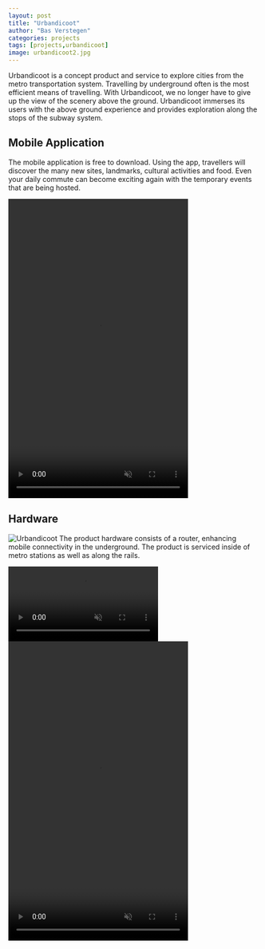 ```yaml
---
layout: post
title: "Urbandicoot"
author: "Bas Verstegen"
categories: projects
tags: [projects,urbandicoot]
image: urbandicoot2.jpg
---
```


Urbandicoot is a concept product and service to explore cities from the metro transportation system.
Travelling by underground often is the most efficient means of travelling. With Urbandicoot, we no longer have to give up the view of the scenery above the ground. Urbandicoot immerses its users with the above ground experience and provides exploration along the stops of the subway system.

## Mobile Application
The mobile application is free to download. Using the app, travellers will discover the many new sites, landmarks, cultural activities and food.
Even your daily commute can become exciting again with the temporary events that are being hosted.

<video width="360" height="600" autoplay muted loop playsinline preload="metadata">
  <source src="https://github.com/user-attachments/assets/71c89f0f-5d48-4e0e-b6ec-ea81188410d7">
</video>

## Hardware
![Urbandicoot](https://github.com/user-attachments/assets/7eaa8c0c-6271-4285-9cda-521e096d4fa8)
The product hardware consists of a router, enhancing mobile connectivity in the underground. The product is serviced inside of metro stations as well as along the rails.

<video autoplay muted loop playsinline preload="metadata">
  <source src="https://github.com/user-attachments/assets/c9d21ee8-dd42-401d-8696-c5ab3a944dc9">
</video>

<video width="360" height="600" autoplay muted loop playsinline preload="metadata">
  <source src="https://github.com/user-attachments/assets/71c89f0f-5d48-4e0e-b6ec-ea81188410d7">
</video>

